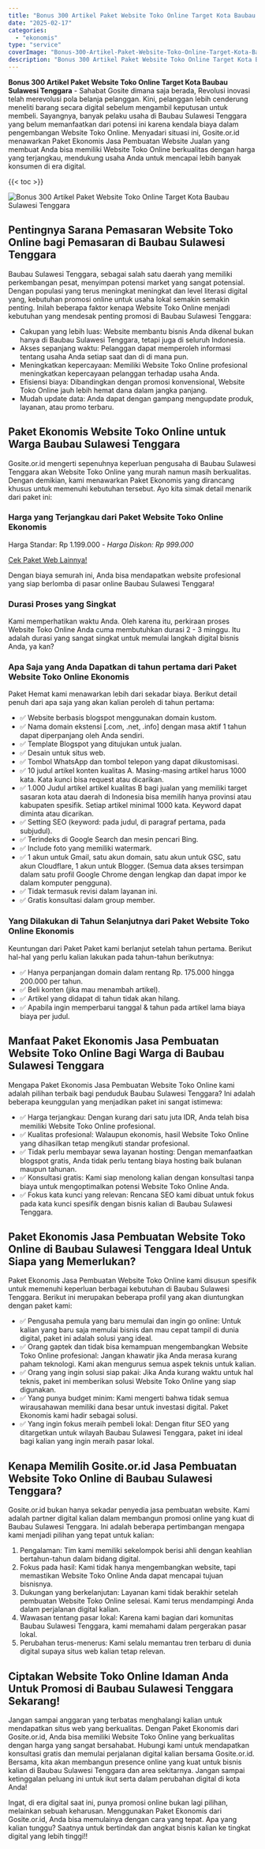 ```yaml
---
title: "Bonus 300 Artikel Paket Website Toko Online Target Kota Baubau Sulawesi Tenggara"
date: "2025-02-17"
categories: 
  - "ekonomis"
type: "service"
coverImage: "Bonus-300-Artikel-Paket-Website-Toko-Online-Target-Kota-Baubau-Sulawesi-Tenggara.png"
description: "Bonus 300 Artikel Paket Website Toko Online Target Kota Baubau Sulawesi Tenggara. Ingat, di era digital saat ini, punya promosi online bukan lagi pilihan, me..."
---
```


**Bonus 300 Artikel Paket Website Toko Online Target Kota Baubau Sulawesi Tenggara** - Sahabat Gosite dimana saja berada, Revolusi inovasi telah merevolusi pola belanja pelanggan. Kini, pelanggan lebih cenderung meneliti barang secara digital sebelum mengambil keputusan untuk membeli. Sayangnya, banyak pelaku usaha di Baubau Sulawesi Tenggara yang belum memanfaatkan dari potensi ini karena kendala biaya dalam pengembangan Website Toko Online. Menyadari situasi ini, Gosite.or.id menawarkan Paket Ekonomis Jasa Pembuatan Website Jualan yang membuat Anda bisa memiliki Website Toko Online berkualitas dengan harga yang terjangkau, mendukung usaha Anda untuk mencapai lebih banyak konsumen di era digital.

{{< toc >}}

![Bonus 300 Artikel Paket Website Toko Online Target Kota Baubau Sulawesi Tenggara](/images/ekonomis/Bonus-300-Artikel-Paket-Website-Toko-Online-Target-Kota-Baubau-Sulawesi-Tenggara.png)

## Pentingnya Sarana Pemasaran Website Toko Online bagi Pemasaran di Baubau Sulawesi Tenggara

Baubau Sulawesi Tenggara, sebagai salah satu daerah yang memiliki perkembangan pesat, menyimpan potensi market yang sangat potensial. Dengan populasi yang terus meningkat meningkat dan level literasi digital yang, kebutuhan promosi online untuk usaha lokal semakin semakin penting. Inilah beberapa faktor kenapa Website Toko Online menjadi kebutuhan yang mendesak penting promosi di Baubau Sulawesi Tenggara:

- Cakupan yang lebih luas: Website membantu bisnis Anda dikenal bukan hanya di Baubau Sulawesi Tenggara, tetapi juga di seluruh Indonesia.
- Akses sepanjang waktu: Pelanggan dapat memperoleh informasi tentang usaha Anda setiap saat dan di di mana pun.
- Meningkatkan kepercayaan: Memiliki Website Toko Online profesional meningkatkan kepercayaan pelanggan terhadap usaha Anda.
- Efisiensi biaya: Dibandingkan dengan promosi konvensional, Website Toko Online jauh lebih hemat dana dalam jangka panjang.
- Mudah update data: Anda dapat dengan gampang mengupdate produk, layanan, atau promo terbaru.

## Paket Ekonomis Website Toko Online untuk Warga Baubau Sulawesi Tenggara

Gosite.or.id mengerti sepenuhnya keperluan pengusaha di Baubau Sulawesi Tenggara akan Website Toko Online yang murah namun masih berkualitas. Dengan demikian, kami menawarkan Paket Ekonomis yang dirancang khusus untuk memenuhi kebutuhan tersebut. Ayo kita simak detail menarik dari paket ini:

### Harga yang Terjangkau dari Paket Website Toko Online Ekonomis

<a class="cta-button">Harga Standar: Rp 1.199.000 - <em>Harga Diskon: Rp 999.000</em></a>

<a href="/jasa-web/" class="cta-button">Cek Paket Web Lainnya!</a>

Dengan biaya semurah ini, Anda bisa mendapatkan website profesional yang siap berlomba di pasar online Baubau Sulawesi Tenggara!

### Durasi Proses yang Singkat

Kami memperhatikan waktu Anda. Oleh karena itu, perkiraan proses Website Toko Online Anda cuma membutuhkan durasi 2 - 3 minggu. Itu adalah durasi yang sangat singkat untuk memulai langkah digital bisnis Anda, ya kan?

### Apa Saja yang Anda Dapatkan di tahun pertama dari Paket Website Toko Online Ekonomis

Paket Hemat kami menawarkan lebih dari sekadar biaya. Berikut detail penuh dari apa saja yang akan kalian peroleh di tahun pertama:

- ✅ Website berbasis blogspot menggunakan domain kustom.
- ✅ Nama domain ekstensi \[.com, .net, .info\] dengan masa aktif 1 tahun dapat diperpanjang oleh Anda sendiri.
- ✅ Template Blogspot yang ditujukan untuk jualan.
- ✅ Desain untuk situs web.
- ✅ Tombol WhatsApp dan tombol telepon yang dapat dikustomisasi.
- ✅ 10 judul artikel konten kualitas A. Masing-masing artikel harus 1000 kata. Kata kunci bisa request atau dicarikan.
- ✅ 1.000 Judul artikel artikel kualitas B bagi jualan yang memiliki target sasaran kota atau daerah di Indonesia bisa memilih hanya provinsi atau kabupaten spesifik. Setiap artikel minimal 1000 kata. Keyword dapat diminta atau dicarikan.
- ✅ Setting SEO (keyword: pada judul, di paragraf pertama, pada subjudul).
- ✅ Terindeks di Google Search dan mesin pencari Bing.
- ✅ Include foto yang memiliki watermark.
- ✅ 1 akun untuk Gmail, satu akun domain, satu akun untuk GSC, satu akun Cloudflare, 1 akun untuk Blogger. (Semua data akses tersimpan dalam satu profil Google Chrome dengan lengkap dan dapat impor ke dalam komputer pengguna).
- ✅ Tidak termasuk revisi dalam layanan ini.
- ✅ Gratis konsultasi dalam group member.

### Yang Dilakukan di Tahun Selanjutnya dari Paket Website Toko Online Ekonomis

Keuntungan dari Paket Paket kami berlanjut setelah tahun pertama. Berikut hal-hal yang perlu kalian lakukan pada tahun-tahun berikutnya:

- ✅ Hanya perpanjangan domain dalam rentang Rp. 175.000 hingga 200.000 per tahun.
- ✅ Beli konten (jika mau menambah artikel).
- ✅ Artikel yang didapat di tahun tidak akan hilang.
- ✅ Apabila ingin memperbarui tanggal & tahun pada artikel lama biaya biaya per judul.

## Manfaat Paket Ekonomis Jasa Pembuatan Website Toko Online Bagi Warga di Baubau Sulawesi Tenggara

Mengapa Paket Ekonomis Jasa Pembuatan Website Toko Online kami adalah pilihan terbaik bagi penduduk Baubau Sulawesi Tenggara? Ini adalah beberapa keunggulan yang menjadikan paket ini sangat istimewa:

- ✅ Harga terjangkau: Dengan kurang dari satu juta IDR, Anda telah bisa memiliki Website Toko Online profesional.
- ✅ Kualitas profesional: Walaupun ekonomis, hasil Website Toko Online yang dihasilkan tetap mengikuti standar profesional.
- ✅ Tidak perlu membayar sewa layanan hosting: Dengan memanfaatkan blogspot gratis, Anda tidak perlu tentang biaya hosting baik bulanan maupun tahunan.
- ✅ Konsultasi gratis: Kami siap menolong kalian dengan konsultasi tanpa biaya untuk mengoptimalkan potensi Website Toko Online Anda.
- ✅ Fokus kata kunci yang relevan: Rencana SEO kami dibuat untuk fokus pada kata kunci spesifik dengan bisnis kalian di Baubau Sulawesi Tenggara.

## Paket Ekonomis Jasa Pembuatan Website Toko Online di Baubau Sulawesi Tenggara Ideal Untuk Siapa yang Memerlukan?

Paket Ekonomis Jasa Pembuatan Website Toko Online kami disusun spesifik untuk memenuhi keperluan berbagai kebutuhan di Baubau Sulawesi Tenggara. Berikut ini merupakan beberapa profil yang akan diuntungkan dengan paket kami:

- ✅ Pengusaha pemula yang baru memulai dan ingin go online: Untuk kalian yang baru saja memulai bisnis dan mau cepat tampil di dunia digital, paket ini adalah solusi yang ideal.
- ✅ Orang gaptek dan tidak bisa kemampuan mengembangkan Website Toko Online profesional: Jangan khawatir jika Anda merasa kurang paham teknologi. Kami akan mengurus semua aspek teknis untuk kalian.
- ✅ Orang yang ingin solusi siap pakai: Jika Anda kurang waktu untuk hal teknis, paket ini memberikan solusi Website Toko Online yang siap digunakan.
- ✅ Yang punya budget minim: Kami mengerti bahwa tidak semua wirausahawan memiliki dana besar untuk investasi digital. Paket Ekonomis kami hadir sebagai solusi.
- ✅ Yang ingin fokus meraih pembeli lokal: Dengan fitur SEO yang ditargetkan untuk wilayah Baubau Sulawesi Tenggara, paket ini ideal bagi kalian yang ingin meraih pasar lokal.

## Kenapa Memilih Gosite.or.id Jasa Pembuatan Website Toko Online di Baubau Sulawesi Tenggara?

Gosite.or.id bukan hanya sekadar penyedia jasa pembuatan website. Kami adalah partner digital kalian dalam membangun promosi online yang kuat di Baubau Sulawesi Tenggara. Ini adalah beberapa pertimbangan mengapa kami menjadi pilihan yang tepat untuk kalian:

1. Pengalaman: Tim kami memiliki sekelompok berisi ahli dengan keahlian bertahun-tahun dalam bidang digital.
2. Fokus pada hasil: Kami tidak hanya mengembangkan website, tapi memastikan Website Toko Online Anda dapat mencapai tujuan bisnisnya.
3. Dukungan yang berkelanjutan: Layanan kami tidak berakhir setelah pembuatan Website Toko Online selesai. Kami terus mendampingi Anda dalam perjalanan digital kalian.
4. Wawasan tentang pasar lokal: Karena kami bagian dari komunitas Baubau Sulawesi Tenggara, kami memahami dalam pergerakan pasar lokal.
5. Perubahan terus-menerus: Kami selalu memantau tren terbaru di dunia digital supaya situs web kalian tetap relevan.

## Ciptakan Website Toko Online Idaman Anda Untuk Promosi di Baubau Sulawesi Tenggara Sekarang!

Jangan sampai anggaran yang terbatas menghalangi kalian untuk mendapatkan situs web yang berkualitas. Dengan Paket Ekonomis dari Gosite.or.id, Anda bisa memiliki Website Toko Online yang berkualitas dengan harga yang sangat bersahabat. Hubungi kami untuk mendapatkan konsultasi gratis dan memulai perjalanan digital kalian bersama Gosite.or.id. Bersama, kita akan membangun presence online yang kuat untuk bisnis kalian di Baubau Sulawesi Tenggara dan area sekitarnya. Jangan sampai ketinggalan peluang ini untuk ikut serta dalam perubahan digital di kota Anda!

Ingat, di era digital saat ini, punya promosi online bukan lagi pilihan, melainkan sebuah keharusan. Menggunakan Paket Ekonomis dari Gosite.or.id, Anda bisa memulainya dengan cara yang tepat. Apa yang kalian tunggu? Saatnya untuk bertindak dan angkat bisnis kalian ke tingkat digital yang lebih tinggi!!